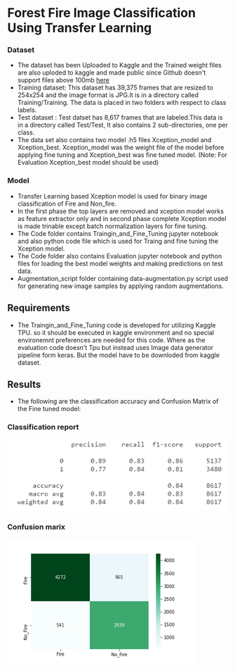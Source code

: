 # Forest Fire Image Classification Using Transfer Learning

### Dataset
* The dataset has been Uploaded to Kaggle and the Trained weight files are also uploded to kaggle and made public since Github doesn't support files above 100mb [here](https://www.kaggle.com/chandranaveenkumar/forest-fires-classification)
* Training dataset: This dataset has 39,375 frames that are resized to 254x254 and the image format is JPG.It is in a directory called Training/Training. The data is placed in two folders with respect to class labels.
* Test dataset : Test datset has 8,617 frames that are labeled.This data is in a directory called Test/Test, It also contains 2 sub-directories, one per class.
* The data set also contains two model .h5 files Xception_model and Xception_best. Xception_model was the weight file of the model before applying fine tuning and Xception_best was fine tuned model. (Note: For Evaluation Xception_best model should be used)


### Model
* Transfer Learning based Xception model is used for binary image classification of Fire and Non_fire.
* In the first phase the top layers are removed and xception model works as feature extractor only and in second phase complete Xception model is made trinable except batch normalization layers for fine tuning.
* The Code folder contains Traingin_and_Fine_Tuning jupyter notebook and also python code file which is used for Traing and fine tuning the Xception model.
* The Code folder also contains Evaluation jupyter notebook and python files for loading the best model weights and making predictions on test data.
* Augmentation_script folder containing data-augmentation.py script used for generating new image samples by applying random augmentations. 

## Requirements
* The Traingin_and_Fine_Tuning code is developed for utilizing Kaggle TPU. so it should be executed in kaggle environment and no special environemnt preferences are needed for this code. Where as the evaluation code doesn't Tpu but instead uses Image data generator pipeline form keras. But the model have to be downloded from kaggle dataset.


## Results
* The following are the classification accuracy and Confusion Matrix of the Fine tuned model:
### Classification report
![Classification Report](https://github.com/naveenkumarch/Forest_Fire_Image_Classification/blob/main/Output_pics/New_model_CReport.PNG?raw=true)
### Confusion marix
![Confusion matrix](https://github.com/naveenkumarch/Forest_Fire_Image_Classification/blob/main/Output_pics/Final_result.png?raw=true)
